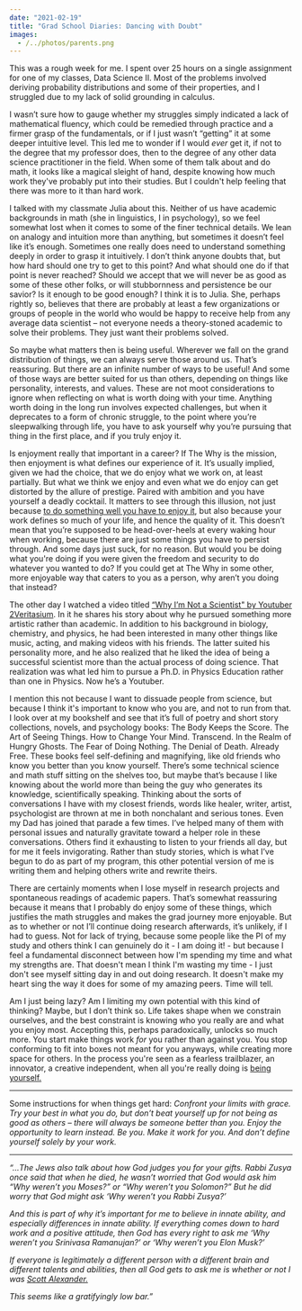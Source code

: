 ```yaml
---
date: "2021-02-19"
title: "Grad School Diaries: Dancing with Doubt"
images:
  - /../photos/parents.png
---
```


This was a rough week for me. I spent over 25 hours on a single assignment for one of my classes, Data Science II. Most of the problems involved deriving probability distributions and some of their properties, and I struggled due to my lack of solid grounding in calculus.

I wasn’t sure how to gauge whether my struggles simply indicated a lack of mathematical fluency, which could be remedied through practice and a firmer grasp of the fundamentals, or if I just wasn’t “getting” it at some deeper intuitive level. This led me to wonder if I would _ever_ get it, if not to the degree that my professor does, then to the degree of any other data science practitioner in the field. When some of them talk about and do math, it looks like a magical sleight of hand, despite knowing how much work they've probably put into their studies. But I couldn't help feeling that there was more to it than hard work.

I talked with my classmate Julia about this. Neither of us have academic backgrounds in math (she in linguistics, I in psychology), so we feel somewhat lost when it comes to some of the finer technical details. We lean on analogy and intuition more than anything, but sometimes it doesn’t feel like it’s enough. Sometimes one really does need to understand something deeply in order to grasp it intuitively. I don’t think anyone doubts that, but how hard should one try to get to this point? And what should one do if that point is never reached? Should we accept that we will never be as good as some of these other folks, or will stubbornness and persistence be our savior? Is it enough to be good enough? I think it is to Julia. She, perhaps rightly so, believes that there are probably at least a few organizations or groups of people in the world who would be happy to receive help from any average data scientist – not everyone needs a theory-stoned academic to solve their problems. They just want their problems solved.

So maybe what matters then is being useful. Wherever we fall on the grand distribution of things, we can always serve those around us. That’s reassuring. But there are an infinite number of ways to be useful! And some of those ways are better suited for us than others, depending on things like personality, interests, and values. These are not moot considerations to ignore when reflecting on what is worth doing with your time. Anything worth doing in the long run involves expected challenges, but when it deprecates to a form of chronic struggle, to the point where you’re sleepwalking through life, you have to ask yourself why you’re pursuing that thing in the first place, and if you truly enjoy it. 

Is enjoyment really that important in a career? If The Why is the mission, then enjoyment is what defines our experience of it. It’s usually implied, given we had the choice, that we do enjoy what we work on, at least partially. But what we think we enjoy and even what we do enjoy can get distorted by the allure of prestige. Paired with ambition and you have yourself a deadly cocktail. It matters to see through this illusion, not just because [to do something well you have to enjoy it](http://www.paulgraham.com/love.html), but also because your work defines so much of your life, and hence the quality of it. This doesn’t mean that you’re supposed to be head-over-heels at every waking hour when working, because there are just some things you have to persist through. And some days just suck, for no reason. But would you be doing what you're doing if you were given the freedom and security to do whatever you wanted to do? If you could get at The Why in some other, more enjoyable way that caters to you as a person, why aren’t you doing that instead?

The other day I watched a video titled [“Why I’m Not a Scientist" by Youtuber 2Veritasium](https://www.youtube.com/watch?v=wZtmX1nPmoA&list=LL&index=30). In it he shares his story about why he pursued something more artistic rather than academic. In addition to his background in biology, chemistry, and physics, he had been interested in many other things like music, acting, and making videos with his friends. The latter suited his personality more, and he also realized that he liked the idea of being a successful scientist more than the actual process of doing science. That realization was what led him to pursue a Ph.D. in Physics Education rather than one in Physics. Now he’s a Youtuber.

I mention this not because I want to dissuade people from science, but because I think it's important to know who you are, and not to run from that. I look over at my bookshelf and see that it’s full of poetry and short story collections, novels, and psychology books: The Body Keeps the Score. The Art of Seeing Things. How to Change Your Mind. Transcend. In the Realm of Hungry Ghosts. The Fear of Doing Nothing. The Denial of Death. Already Free. These books feel self-defining and magnifying, like old friends who know you better than you know yourself. There’s some technical science and math stuff sitting on the shelves too, but maybe that’s because I like knowing about the world more than being the guy who generates its knowledge, scientifically speaking. Thinking about the sorts of conversations I have with my closest friends, words like healer, writer, artist, psychologist are thrown at me in both nonchalant and serious tones. Even my Dad has joined that parade a few times. I’ve helped many of them with personal issues and naturally gravitate toward a helper role in these conversations. Others find it exhausting to listen to your friends all day, but for me it feels invigorating. Rather than study stories, which is what I’ve begun to do as part of my program, this other potential version of me is writing them and helping others write and rewrite theirs. 

There are certainly moments when I lose myself in research projects and spontaneous readings of academic papers. That’s somewhat reassuring because it means that I probably do enjoy some of these things, which justifies the math struggles and makes the grad journey more enjoyable. But as to whether or not I’ll continue doing research afterwards, it’s unlikely, if I had to guess. Not for lack of trying, because some people like the PI of my study and others think I can genuinely do it - I am doing it! - but because I feel a fundamental disconnect between how I'm spending my time and what my strengths are. That doesn't mean I think I'm wasting my time - I just don't see myself sitting day in and out doing research. It doesn't make my heart sing the way it does for some of my amazing peers. Time will tell.

Am I just being lazy? Am I limiting my own potential with this kind of thinking? Maybe, but I don’t think so. Life takes shape when we constrain ourselves, and the best constraint is knowing who you really are and what you enjoy most. Accepting this, perhaps paradoxically, unlocks so much more. You start make things work _for_ you rather than against you. You stop conforming to fit into boxes not meant for you anyways, while creating more space for others. In the process you're seen as a fearless trailblazer, an innovator, a creative independent, when all you're really doing is [being yourself.](https://www.brainpickings.org/2017/09/25/e-e-cummings-advice/)

---

Some instructions for when things get hard: _Confront your limits with grace. Try your best in what you do, but don’t beat yourself up for not being as good as others – there will always be someone better than you. Enjoy the opportunity to learn instead. Be you. Make it work for you. And don’t define yourself solely by your work._

---

_“...The Jews also talk about how God judges you for your gifts. Rabbi Zusya once said that when he died, he wasn’t worried that God would ask him “Why weren’t you Moses?” or “Why weren’t you Solomon?” But he did worry that God might ask ‘Why weren’t you Rabbi Zusya?’_

_And this is part of why it’s important for me to believe in innate ability, and especially differences in innate ability. If everything comes down to hard work and a positive attitude, then God has every right to ask me ‘Why weren’t you Srinivasa Ramanujan?’ or ‘Why weren’t you Elon Musk?’_

_If everyone is legitimately a different person with a different brain and different talents and abilities, then all God gets to ask me is whether or not I was [Scott Alexander.](https://slatestarcodex.com/2015/01/31/the-parable-of-the-talents/)_

_This seems like a gratifyingly low bar.”_

